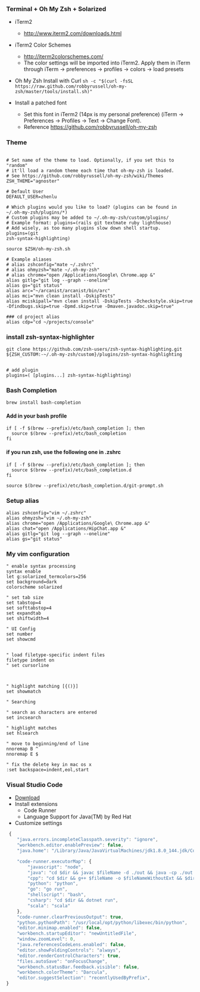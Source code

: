 ### Terminal + Oh My Zsh + Solarized
- iTerm2
  - http://www.iterm2.com/downloads.html
- iTerm2 Color Schemes
  - http://iterm2colorschemes.com/
  - The color settings will be imported into iTerm2. Apply them in iTerm through iTerm -> preferences -> profiles -> colors -> load presets

- Oh My Zsh
Install with Curl `sh -c "$(curl -fsSL https://raw.github.com/robbyrussell/oh-my-zsh/master/tools/install.sh)"`

- Install a patched font
  - Set this font in iTerm2 (14px is my personal preference) (iTerm -> Preferences -> Profiles -> Text -> Change Font).
  - Reference  https://github.com/robbyrussell/oh-my-zsh

### Theme
```

# Set name of the theme to load. Optionally, if you set this to "random"
# it'll load a random theme each time that oh-my-zsh is loaded.
# See https://github.com/robbyrussell/oh-my-zsh/wiki/Themes
ZSH_THEME="agnoster"

# Default User
DEFAULT_USER=zhenlu

# Which plugins would you like to load? (plugins can be found in ~/.oh-my-zsh/plugins/*)
# Custom plugins may be added to ~/.oh-my-zsh/custom/plugins/
# Example format: plugins=(rails git textmate ruby lighthouse)
# Add wisely, as too many plugins slow down shell startup.
plugins=(git
zsh-syntax-highlighting)

source $ZSH/oh-my-zsh.sh
   
# Example aliases
# alias zshconfig="mate ~/.zshrc"
# alias ohmyzsh="mate ~/.oh-my-zsh"
# alias chrome="open /Applications/Google\ Chrome.app &"
alias gitlg="git log --graph --oneline"
alias gs="git status"
alias arc="~/arcanist/arcanist/bin/arc"
alias mci="mvn clean install -DskipTests"
alias mciskipall="mvn clean install -DskipTests -Dcheckstyle.skip=true -Dfindbugs.skip=true -Dpmd.skip=true -Dmaven.javadoc.skip=true"

### cd project alias
alias cdp="cd ~/projects/console"
```

### install zsh-syntax-highlighter
```
git clone https://github.com/zsh-users/zsh-syntax-highlighting.git ${ZSH_CUSTOM:-~/.oh-my-zsh/custom}/plugins/zsh-syntax-highlighting


# add plugin
plugins=( [plugins...] zsh-syntax-highlighting)
```

### Bash Completion
```brew install bash-completion```
  
#### Add in your bash profile
```
if [ -f $(brew --prefix)/etc/bash_completion ]; then
  source $(brew --prefix)/etc/bash_completion
fi
```
#### if you run zsh, use the following one in .zshrc
```
if [ -f $(brew --prefix)/etc/bash_completion ]; then
  source $(brew --prefix)/etc/bash_completion.d
fi

source $(brew --prefix)/etc/bash_completion.d/git-prompt.sh
```

### Setup alias

```
alias zshconfig="vim ~/.zshrc"
alias ohmyzsh="vim ~/.oh-my-zsh"
alias chrome="open /Applications/Google\ Chrome.app &"
alias chat="open /Applications/HipChat.app &"
alias gitlg="git log --graph --oneline"
alias gs="git status"
```

### My vim configuration

```
" enable syntax processing
syntax enable
let g:solarized_termcolors=256
set background=dark
colorscheme solarized

" set tab size
set tabstop=4
set softtabstop=4
set expandtab
set shiftwidth=4

" UI Config
set number
set showcmd


" load filetype-specific indent files
filetype indent on      
" set cursorline



" highlight matching [{()}]
set showmatch           

" Searching
 
" search as characters are entered
set incsearch   
 
" highlight matches        
set hlsearch           

" move to beginning/end of line
nnoremap B ^
nnoremap E $

" fix the delete key in mac os x
:set backspace=indent,eol,start
```


### Visual Studio Code
- [Download](https://code.visualstudio.com/)
- Install extensions
  - Code Runner
  - Language Support for Java(TM) by Red Hat
- Customize settings
```javascript
 {
    "java.errors.incompleteClasspath.severity": "ignore",
    "workbench.editor.enablePreview": false,
    "java.home": "/Library/Java/JavaVirtualMachines/jdk1.8.0_144.jdk/Contents/Home",

    "code-runner.executorMap": {
        "javascript": "node",
        "java": "cd $dir && javac $fileName -d ./out && java -cp ./out $fileNameWithoutExt",
        "cpp": "cd $dir && g++ $fileName -o $fileNameWithoutExt && $dir$fileNameWithoutExt",
        "python": "python",
        "go": "go run",
        "shellscript": "bash",
        "csharp": "cd $dir && dotnet run",
        "scala": "scala"
    },
    "code-runner.clearPreviousOutput": true,
    "python.pythonPath": "/usr/local/opt/python/libexec/bin/python",
    "editor.minimap.enabled": false,
    "workbench.startupEditor": "newUntitledFile",
    "window.zoomLevel": 0,
    "java.referencesCodeLens.enabled": false,
    "editor.showFoldingControls": "always",
    "editor.renderControlCharacters": true,
    "files.autoSave": "onFocusChange",
    "workbench.statusBar.feedback.visible": false,
    "workbench.colorTheme": "Darcula",
    "editor.suggestSelection": "recentlyUsedByPrefix",
}

```
